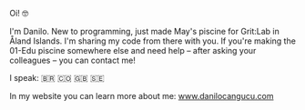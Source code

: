 Oi! 🤓

I'm Danilo. New to programming, just made May's piscine for Grit:Lab in Åland Islands. I'm sharing my code from there with you. If you're making the 01-Edu piscine somewhere else and need help – after asking your colleagues – you can contact me!

I speak: 🇧🇷 🇨🇴 🇬🇧 🇸🇪

In my website you can learn more about me: www.danilocangucu.com
